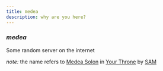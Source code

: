 ```yaml
---
title: medea
description: why are you here?
---
```


### _medea_

Some random server on the internet

_note:_
the name refers to [Medea Solon][medea]
in [Your Throne][yourthrone]
by [SAM][sam]

[medea]: https://your-throne.fandom.com/wiki/Medea_Solon
[yourthrone]: https://www.webtoons.com/en/fantasy/your-throne/list?title_no=2009
[sam]: https://www.instagram.com/cedar_kr/
